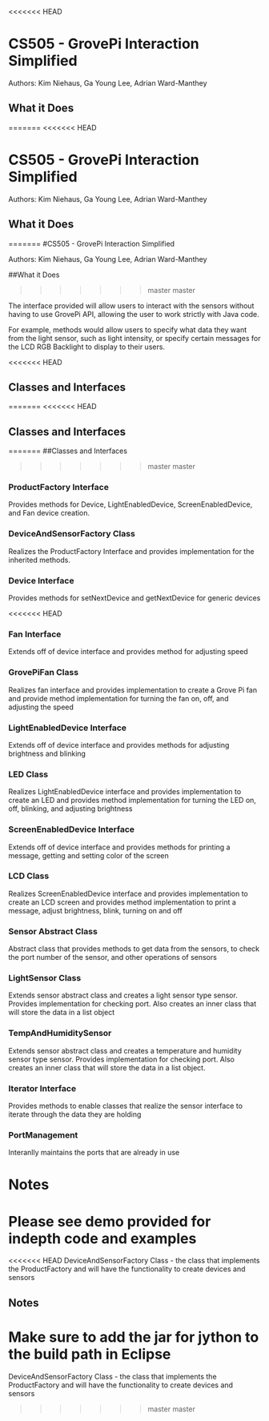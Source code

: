 
<<<<<<< HEAD
# CS505 - GrovePi Interaction Simplified

Authors: Kim Niehaus, Ga Young Lee, Adrian Ward-Manthey

## What it Does
=======
<<<<<<< HEAD
# CS505 - GrovePi Interaction Simplified

Authors: Kim Niehaus, Ga Young Lee, Adrian Ward-Manthey

## What it Does
=======
#CS505 - GrovePi Interaction Simplified

Authors: Kim Niehaus, Ga Young Lee, Adrian Ward-Manthey

##What it Does
>>>>>>> master
>>>>>>> master

The interface provided will allow users to interact with the sensors without having to use GrovePi API, allowing the user to work strictly with Java code.

For example, methods would allow users to specify what data they want from the light sensor, such as light intensity, or specify certain messages for the LCD RGB Backlight to display to their users.

<<<<<<< HEAD
## Classes and Interfaces
=======
<<<<<<< HEAD
## Classes and Interfaces
=======
##Classes and Interfaces
>>>>>>> master
>>>>>>> master

### ProductFactory Interface
Provides methods for Device, LightEnabledDevice, ScreenEnabledDevice, and Fan device creation.

### DeviceAndSensorFactory Class
Realizes the ProductFactory Interface and provides implementation for the inherited methods.

### Device Interface
Provides methods for setNextDevice and getNextDevice for generic devices

<<<<<<< HEAD
### Fan Interface
Extends off of device interface and provides method for adjusting speed

### GrovePiFan Class
Realizes fan interface and provides implementation to create a Grove Pi fan and provide method implementation for turning the fan on, off, and adjusting the speed

### LightEnabledDevice Interface
Extends off of device interface and provides methods for adjusting brightness and blinking

### LED Class
Realizes LightEnabledDevice interface and provides implementation to create an LED and provides method implementation for turning the LED on, off, blinking, and adjusting brightness

### ScreenEnabledDevice Interface
Extends off of device interface and provides methods for printing a message, getting and setting color of the screen

### LCD Class
Realizes ScreenEnabledDevice interface and provides implementation to create an LCD screen and provides method implementation to print a message, adjust brightness, blink, turning on and off

### Sensor Abstract Class
Abstract class that provides methods to get data from the sensors, to check the port number of the sensor, and other operations of sensors

### LightSensor Class
Extends sensor abstract class and creates a light sensor type sensor. Provides implementation for checking port. Also creates an inner class that will store the data in a list object

### TempAndHumiditySensor
Extends sensor abstract class and creates a temperature and humidity sensor type sensor. Provides implementation for checking port. Also creates an inner class that will store the data in a list object.

### Iterator Interface
Provides methods to enable classes that realize the sensor interface to iterate through the data they are holding

### PortManagement
Interanlly maintains the ports that are already in use

# Notes
Please see demo provided for indepth code and examples
=======
<<<<<<< HEAD
DeviceAndSensorFactory Class - the class that implements the ProductFactory and will have the functionality to create devices and sensors

## Notes

Make sure to add the jar for jython to the build path in Eclipse
=======
DeviceAndSensorFactory Class - the class that implements the ProductFactory and will have the functionality to create devices and sensors
>>>>>>> master
>>>>>>> master
